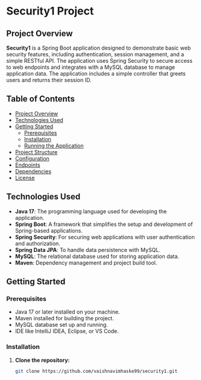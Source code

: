 # Security1 Project

## Project Overview

**Security1** is a Spring Boot application designed to demonstrate basic web security features, including authentication, session management, and a simple RESTful API. The application uses Spring Security to secure access to web endpoints and integrates with a MySQL database to manage application data. The application includes a simple controller that greets users and returns their session ID.

## Table of Contents

- [Project Overview](#project-overview)
- [Technologies Used](#technologies-used)
- [Getting Started](#getting-started)
  - [Prerequisites](#prerequisites)
  - [Installation](#installation)
  - [Running the Application](#running-the-application)
- [Project Structure](#project-structure)
- [Configuration](#configuration)
- [Endpoints](#endpoints)
- [Dependencies](#dependencies)
- [License](#license)

## Technologies Used

- **Java 17**: The programming language used for developing the application.
- **Spring Boot**: A framework that simplifies the setup and development of Spring-based applications.
- **Spring Security**: For securing web applications with user authentication and authorization.
- **Spring Data JPA**: To handle data persistence with MySQL.
- **MySQL**: The relational database used for storing application data.
- **Maven**: Dependency management and project build tool.

## Getting Started

### Prerequisites

- Java 17 or later installed on your machine.
- Maven installed for building the project.
- MySQL database set up and running.
- IDE like IntelliJ IDEA, Eclipse, or VS Code.

### Installation

1. **Clone the repository:**
   ```bash
   git clone https://github.com/vaishnavimhaske99/security1.git
